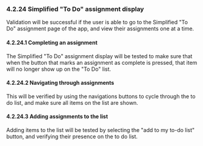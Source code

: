 ### 4.2.24 Simplified "To Do" assignment display

Validation will be successful if the user is able to go to the Simplified "To Do" assignment page of the app, and view their assignments one at a time.

#### 4.2.24.1 Completing an assignment

The Simplified "To Do" assignment display will be tested to make sure that when the button that marks an assignment as complete is pressed, that item will no longer show up on the "To Do" list.

#### 4.2.24.2 Navigating through assignments

This will be verified by using the navigations buttons to cycle through the to do list, and make sure all items on the list are shown.

#### 4.2.24.3 Adding assignments to the list

Adding items to the list will be tested by selecting the "add to my to-do list" button, and verifying their presence on the to do list. 

